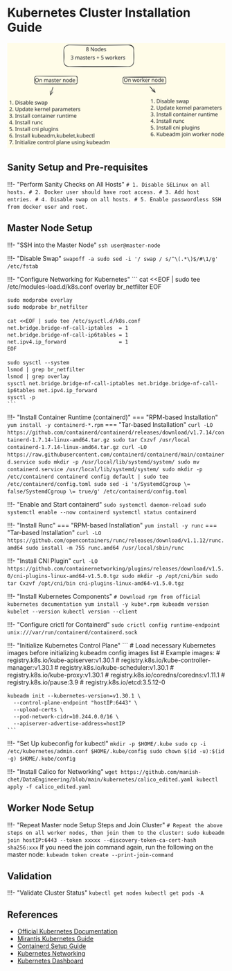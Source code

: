 # Kubernetes Cluster Installation Guide

![Steps](kubeinstall.svg)

## **Sanity Setup and Pre-requisites**

!!!- "Perform Sanity Checks on All Hosts"
    ```
    # 1. Disable SELinux on all hosts.
    # 2. Docker user should have root access.
    # 3. Add host entries.
    # 4. Disable swap on all hosts.
    # 5. Enable passwordless SSH from docker user and root.
    ```

## **Master Node Setup**

!!!- "SSH into the Master Node"
    ```
    ssh user@master-node
    ```

!!!- "Disable Swap"
    ```
    swapoff -a
    sudo sed -i '/ swap / s/^\(.*\)$/#\1/g' /etc/fstab
    ```

!!!- "Configure Networking for Kubernetes"
    ```
    cat <<EOF | sudo tee /etc/modules-load.d/k8s.conf
    overlay
    br_netfilter
    EOF

    sudo modprobe overlay
    sudo modprobe br_netfilter

    cat <<EOF | sudo tee /etc/sysctl.d/k8s.conf
    net.bridge.bridge-nf-call-iptables  = 1
    net.bridge.bridge-nf-call-ip6tables = 1
    net.ipv4.ip_forward                 = 1
    EOF

    sudo sysctl --system
    lsmod | grep br_netfilter
    lsmod | grep overlay
    sysctl net.bridge.bridge-nf-call-iptables net.bridge.bridge-nf-call-ip6tables net.ipv4.ip_forward
    sysctl -p
    ```

!!!- "Install Container Runtime (containerd)"
    === "RPM-based Installation"
        ```
        yum install -y containerd-*.rpm
        ```
    === "Tar-based Installation"
        ```
        curl -LO https://github.com/containerd/containerd/releases/download/v1.7.14/containerd-1.7.14-linux-amd64.tar.gz
        sudo tar Cxzvf /usr/local containerd-1.7.14-linux-amd64.tar.gz
        curl -LO https://raw.githubusercontent.com/containerd/containerd/main/containerd.service
        sudo mkdir -p /usr/local/lib/systemd/system/
        sudo mv containerd.service /usr/local/lib/systemd/system/
        sudo mkdir -p /etc/containerd
        containerd config default | sudo tee /etc/containerd/config.toml
        sudo sed -i 's/SystemdCgroup \= false/SystemdCgroup \= true/g' /etc/containerd/config.toml
        ```

!!!- "Enable and Start containerd"
    ```
    sudo systemctl daemon-reload
    sudo systemctl enable --now containerd
    systemctl status containerd
    ```

!!!- "Install Runc"
    === "RPM-based Installation"
        ```
        yum install -y runc
        ```
    === "Tar-based Installation"
        ```
        curl -LO https://github.com/opencontainers/runc/releases/download/v1.1.12/runc.amd64
        sudo install -m 755 runc.amd64 /usr/local/sbin/runc
        ```

!!!- "Install CNI Plugin"
    ```
    curl -LO https://github.com/containernetworking/plugins/releases/download/v1.5.0/cni-plugins-linux-amd64-v1.5.0.tgz
    sudo mkdir -p /opt/cni/bin
    sudo tar Cxzvf /opt/cni/bin cni-plugins-linux-amd64-v1.5.0.tgz
    ```

!!!- "Install Kubernetes Components"
    ```
    # Download rpm from official kubernetes documentation
    yum install -y kube*.rpm
    kubeadm version
    kubelet --version
    kubectl version --client
    ```

!!!- "Configure crictl for Containerd"
    ```
    sudo crictl config runtime-endpoint unix:///var/run/containerd/containerd.sock
    ```

!!!- "Initialize Kubernetes Control Plane"
    ```
    # Load necessary Kubernetes images before initializing
    kubeadm config images list
    # Example images:
    # registry.k8s.io/kube-apiserver:v1.30.1
    # registry.k8s.io/kube-controller-manager:v1.30.1
    # registry.k8s.io/kube-scheduler:v1.30.1
    # registry.k8s.io/kube-proxy:v1.30.1
    # registry.k8s.io/coredns/coredns:v1.11.1
    # registry.k8s.io/pause:3.9
    # registry.k8s.io/etcd:3.5.12-0

    kubeadm init --kubernetes-version=v1.30.1 \
      --control-plane-endpoint "hostIP:6443" \
      --upload-certs \
      --pod-network-cidr=10.244.0.0/16 \
      --apiserver-advertise-address=hostIP
    ```

!!!- "Set Up kubeconfig for kubectl"
    ```
    mkdir -p $HOME/.kube
    sudo cp -i /etc/kubernetes/admin.conf $HOME/.kube/config
    sudo chown $(id -u):$(id -g) $HOME/.kube/config
    ```

!!!- "Install Calico for Networking"
    ```
    wget https://github.com/manish-chet/DataEngineering/blob/main/kubernetes/calico_edited.yaml
    kubectl apply -f calico_edited.yaml
    ```

## **Worker Node Setup**

!!!- "Repeat Master node Setup Steps and Join Cluster"
    ```
    # Repeat the above steps on all worker nodes, then join them to the cluster:
    sudo kubeadm join hostIP:6443 --token xxxxx --discovery-token-ca-cert-hash sha256:xxx
    ```
    If you need the join command again, run the following on the master node:
    ```
    kubeadm token create --print-join-command
    ```

## **Validation**

!!!- "Validate Cluster Status"
    ```
    kubectl get nodes
    kubectl get pods -A
    ```

## **References**
- [Official Kubernetes Documentation](https://kubernetes.io/docs/setup/production-environment/tools/kubeadm/install-kubeadm/)
- [Mirantis Kubernetes Guide](https://www.mirantis.com/blog/how-install-kubernetes-kubeadm/)
- [Containerd Setup Guide](https://github.com/containerd/containerd/blob/main/docs/getting-started.md)
- [Kubernetes Networking](https://kubernetes.io/docs/reference/networking/ports-and-protocols/)
- [Kubernetes Dashboard](https://github.com/skooner-k8s/skooner)
